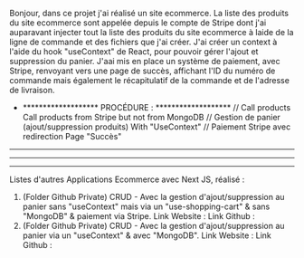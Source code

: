 Bonjour, dans ce projet j'ai réalisé un site ecommerce. La liste des produits du site ecommerce sont appelée depuis le compte de Stripe dont j'ai auparavant injecter tout la liste des produits du site ecommerce à laide de la ligne de commande et des fichiers que j'ai créer.
J'ai créer un context à l'aide du hook "useContext" de React, pour pouvoir gérer l'ajout et suppression du panier.
J'aai mis en place un système de paiement, avec Stripe, renvoyant vers une page de succès, affichant l'ID du numéro de commande mais également le récapitulatif de la commande et de l'adresse de livraison.




* ******************* PROCÉDURE : *******************
// Call products
Call products from Stripe but not from MongoDB
// Gestion de panier (ajout/suppression produits)
With "UseContext"
// Paiement
Stripe avec redirection Page "Succès"


***
***
***

Listes d'autres Applications Ecommerce avec Next JS, réalisé :

1. (Folder Github Private)
   CRUD - Avec la gestion d'ajout/suppression au panier sans "useContext" mais via un "use-shopping-cart" & sans "MongoDB" & paiement via Stripe.
   Link Website :
   Link Github :
2. (Folder Github Private)
   CRUD - Avec la gestion d'ajout/suppression au panier via un "useContext" & avec "MongoDB".
   Link Website :
   Link Github :

